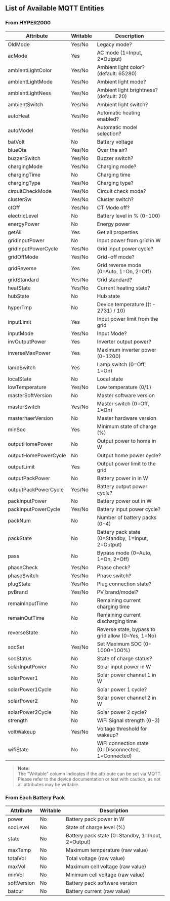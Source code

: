 ## List of Available MQTT Entities

### From HYPER2000

| Attribute             | Writable | Description                                                        |
|-----------------------|----------|--------------------------------------------------------------------|
| OldMode               | Yes/No   | Legacy mode?                                                       |
| acMode                | Yes      | AC mode (1=Input, 2=Output)                                        |
| ambientLightColor     | Yes/No   | Ambient light color? (default: 65280)                              |
| ambientLightMode      | Yes/No   | Ambient light mode?                                                |
| ambientLightNess      | Yes/No   | Ambient light brightness? (default: 20)                            |
| ambientSwitch         | Yes/No   | Ambient light switch?                                              |
| autoHeat              | Yes/No   | Automatic heating enabled?                                         |
| autoModel             | Yes/No   | Automatic model selection?                                         |
| batVolt               | No       | Battery voltage                                                    |
| blueOta               | Yes/No   | Over the air?                                                      |
| buzzerSwitch          | Yes/No   | Buzzer switch?                                                     |
| chargingMode          | Yes/No   | Charging mode?                                                     |
| chargingTime          | No       | Charging time                                                      |
| chargingType          | Yes/No   | Charging type?                                                     |
| circuitCheckMode      | Yes/No   | Circuit check mode?                                                |
| clusterSw             | Yes/No   | Cluster switch?                                                    |
| ctOff                 | Yes/No   | CT Mode off?                                                       |
| electricLevel         | No       | Battery level in % (0-100)                                         |
| energyPower           | No       | Energy power                                                       |
| getAll                | Yes      | Get all properties                                                 |
| gridInputPower        | No       | Input power from grid in W                                         |
| gridInputPowerCycle   | Yes/No   | Grid input power cycle?                                            |
| gridOffMode           | Yes/No   | Grid-off mode?                                                     |
| gridReverse           | Yes      | Grid reverse mode (0=Auto, 1=On, 2=Off)                            |
| gridStandard          | Yes/No   | Grid standard?                                                     |
| heatState             | Yes/No   | Current heating state?                                             |
| hubState              | No       | Hub state                                                          |
| hyperTmp              | No       | Device temperature ((t - 2731) / 10)                               |
| inputLimit            | Yes      | Input power limit from the grid                                    |
| inputMode             | Yes/No   | Input Mode?                                                        |
| invOutputPower        | Yes      | Inverter output power?                                             |
| inverseMaxPower       | Yes      | Maximum inverter power (0-1200)                                    |
| lampSwitch            | Yes      | Lamp switch (0=Off, 1=On)                                          |
| localState            | No       | Local state                                                        |
| lowTemperature        | Yes/No   | Low temperature (0/1)                                              |
| masterSoftVersion     | No       | Master software version                                            |
| masterSwitch          | Yes/No   | Master switch (0=Off, 1=On)                                        |
| masterhaerVersion     | No       | Master hardware version                                            |
| minSoc                | Yes      | Minimum state of charge (%)                                        |
| outputHomePower       | No       | Output power to home in W                                          |
| outputHomePowerCycle  | No       | Output home power cycle?                                           |
| outputLimit           | Yes      | Output power limit to the grid                                     |
| outputPackPower       | No       | Battery power in in W                                              |
| outputPackPowerCycle  | Yes/No   | Battery output power cycle?                                        |
| packInputPower        | No       | Battery power out in W                                             |
| packInputPowerCycle   | Yes/No   | Battery input power cycle?                                         |
| packNum               | No       | Number of battery packs (0-4)                                      |
| packState             | No       | Battery pack state (0=Standby, 1=Input, 2=Output)                  |
| pass                  | No       | Bypass mode (0=Auto, 1=On, 2=Off)                                  |
| phaseCheck            | Yes/No   | Phase check?                                                       |
| phaseSwitch           | Yes/No   | Phase switch?                                                      |
| plugState             | Yes/No   | Plug connection state?                                             |
| pvBrand               | Yes/No   | PV brand/model?                                                    |
| remainInputTime       | No       | Remaining current charging time                                    |
| remainOutTime         | No       | Remaining current discharging time                                 |
| reverseState          | No       | Reverse state, bypass to grid allow (0=Yes, 1=No)                  |
| socSet                | Yes/No   | Set Maximum SOC (0-1000=100%)                                      |
| socStatus             | No       | State of charge status?                                            |
| solarInputPower       | No       | Solar input power in W                                             |
| solarPower1           | No       | Solar power channel 1 in W                                         |
| solarPower1Cycle      | No       | Solar power 1 cycle?                                               |
| solarPower2           | No       | Solar power channel 2 in W                                         |
| solarPower2Cycle      | No       | Solar power 2 cycle?                                               |
| strength              | No       | WiFi Signal strength (0-3)                                         |
| voltWakeup            | Yes/No   | Voltage threshold for wakeup?                                      |
| wifiState             | No       | WiFi connection state (0=Disconnected, 1=Connected)                |

> **Note:**  
> The "Writable" column indicates if the attribute can be set via MQTT. Please refer to the device documentation or test with caution, as not all attributes may be writable.

### From Each Battery Pack

| Attribute   | Writable | Description                                  |
|-------------|----------|----------------------------------------------|
| power       | No       | Battery pack power in W                      |
| socLevel    | No       | State of charge level (%)                    |
| state       | No       | Battery pack state (0=Standby, 1=Input, 2=Output) |
| maxTemp     | No       | Maximum temperature (raw value)              |
| totalVol    | No       | Total voltage (raw value)                    |
| maxVol      | No       | Maximum cell voltage (raw value)             |
| minVol      | No       | Minimum cell voltage (raw value)             |
| softVersion | No       | Battery pack software version                |
| batcur      | No       | Battery current (raw value)                  |
